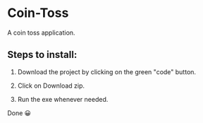 # Coin-Toss
A coin toss application.

## Steps to install:
1. Download the project by clicking on the green "code" button.

2. Click on Download zip.

3. Run the exe whenever needed.

Done 😀
